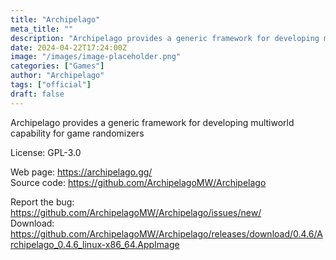 ```yaml
---
title: "Archipelago"
meta_title: ""
description: "Archipelago provides a generic framework for developing multiworld capability for game randomizers"
date: 2024-04-22T17:24:00Z
image: "/images/image-placeholder.png"
categories: ["Games"]
author: "Archipelago"
tags: ["official"]
draft: false
---
```


Archipelago provides a generic framework for developing multiworld capability for game randomizers

License: GPL-3.0

Web page: https://archipelago.gg/  
Source code: https://github.com/ArchipelagoMW/Archipelago

Report the bug: https://github.com/ArchipelagoMW/Archipelago/issues/new/  
Download: https://github.com/ArchipelagoMW/Archipelago/releases/download/0.4.6/Archipelago_0.4.6_linux-x86_64.AppImage
